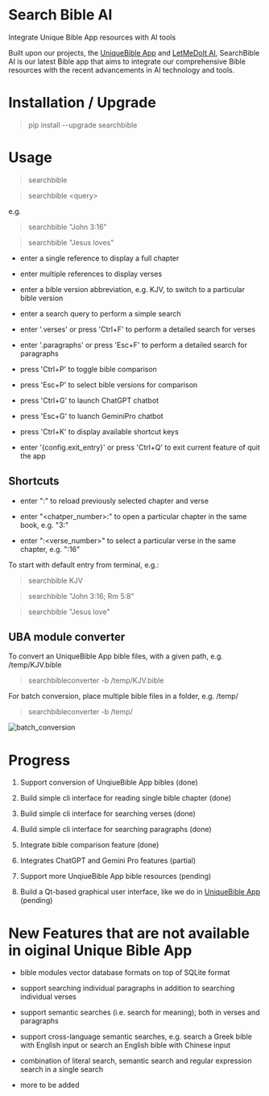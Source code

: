 # Search Bible AI

Integrate Unique Bible App resources with AI tools

Built upon our projects, the [UniqueBible App](https://github.com/eliranwong/UniqueBible) and [LetMeDoIt AI](https://github.com/eliranwong/letmedoit), SearchBible AI is our latest Bible app that aims to integrate our comprehensive Bible resources with the recent advancements in AI technology and tools.

# Installation / Upgrade

> pip install --upgrade searchbible

# Usage

> searchbible

> searchbible \<query\>

e.g.

> searchbible "John 3:16"

> searchbible "Jesus loves"

* enter a single reference to display a full chapter

* enter multiple references to display verses

* enter a bible version abbreviation, e.g. KJV, to switch to a particular bible version

* enter a search query to perform a simple search

* enter '.verses' or press 'Ctrl+F' to perform a detailed search for verses

* enter '.paragraphs' or press 'Esc+F' to perform a detailed search for paragraphs

* press 'Ctrl+P' to toggle bible comparison

* press 'Esc+P' to select bible versions for comparison

* press 'Ctrl+G' to launch ChatGPT chatbot

* press 'Esc+G' to luanch GeminiPro chatbot

* press 'Ctrl+K' to display available shortcut keys

* enter '{config.exit_entry}' or press 'Ctrl+Q' to exit current feature of quit the app

## Shortcuts

* enter ":" to reload previously selected chapter and verse

* enter "\<chatper_number\>:" to open a particular chapter in the same book, e.g. "3:"

* enter ":\<verse_number\>" to select a particular verse in the same chapter, e.g. ":16"

To start with default entry from terminal, e.g.:

> searchbible KJV

> searchbible "John 3:16; Rm 5:8"

> searchbible "Jesus love"

## UBA module converter

To convert an UniqueBible App bible files, with a given path, e.g. /temp/KJV.bible

> searchbibleconverter -b /temp/KJV.bible

For batch conversion, place multiple bible files in a folder, e.g. /temp/

> searchbibleconverter -b /temp/

![batch_conversion](https://github.com/eliranwong/searchbibleai/assets/25262722/18fb9bf6-1e57-45ca-85c5-232c5b78d0b2)

# Progress

1. Support conversion of UnqiueBible App bibles (done)

2. Build simple cli interface for reading single bible chapter (done)

3. Build simple cli interface for searching verses (done)

4. Build simple cli interface for searching paragraphs (done)

5. Integrate bible comparison feature (done)

6. Integrates ChatGPT and Gemini Pro features (partial)

7. Support more UnqiueBible App bible resources (pending)

8. Build a Qt-based graphical user interface, like we do in [UniqueBible App](https://github.com/eliranwong/UniqueBible) (pending)

# New Features that are not available in oiginal Unique Bible App

* bible modules vector database formats on top of SQLite format

* support searching individual paragraphs in addition to searching individual verses

* support semantic searches (i.e. search for meaning); both in verses and paragraphs

* support cross-language semantic searches, e.g. search a Greek bible with English input or search an English bible with Chinese input

* combination of literal search, semantic search and regular expression search in a single search

* more to be added
